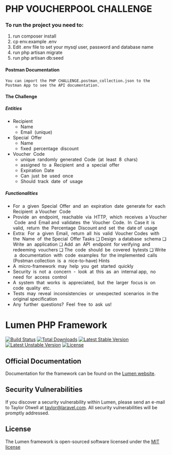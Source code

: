# PHP VOUCHERPOOL CHALLENGE #

### To run the project you need to: ###

1. run composer install
1. cp env.example .env
1. Edit .env file to set your mysql user, password and database name
1. run php artisan migrate
1. run php artisan db:seed


#### Postman Documentation ####

    You can import the PHP CHALLENGE.postman_collection.json to the Postman App to see the API documentation. 




#### The Challenge ####
##### Entities #####

- Recipient
    - Name
    - Email ​ ​(unique)
- Special ​ ​Offer
    - Name
    - fixed ​ ​percentage ​ ​discount
- Voucher ​ ​Code
    - unique ​ ​randomly ​ ​generated ​ ​Code ​ ​(at ​ ​least ​ ​8 ​ ​chars)
    - assigned ​ ​to ​ ​a ​ ​Recipient ​ ​and ​ ​a ​ ​special ​ ​offer
    - Expiration ​ ​Date
    - Can ​ ​just ​ ​be ​ ​used ​ ​once
    - Should ​ ​track ​ ​date ​ ​of ​ ​usage

##### Functionalities #####

- For ​ ​a ​ ​given ​ ​Special ​ ​Offer ​ ​and ​ ​an ​ ​expiration ​ ​date ​ ​generate ​ ​for ​ ​each ​ ​Recipient ​ ​a
Voucher ​ ​Code
- Provide ​ ​an ​ ​endpoint, ​ ​reachable ​ ​via ​ ​HTTP, ​ ​which ​ ​receives ​ ​a ​ ​Voucher ​ ​Code ​ ​and ​ ​Email
and ​ ​validates ​ ​the ​ ​Voucher ​ ​Code. ​ ​In ​ ​Case ​ ​it ​ ​is ​ ​valid, ​ ​return ​ ​the ​ ​Percentage ​ ​Discount
and ​ ​set ​ ​the ​ ​date ​ ​of ​ ​usage
- Extra: ​ ​For ​ ​a ​ ​given ​ ​Email, ​ ​return ​ ​all ​ ​his ​ ​valid ​ ​Voucher ​ ​Codes ​ ​with ​ ​the ​ ​Name ​ ​of ​ ​the
Special ​ ​Offer
Tasks
❏ Design ​ ​a ​ ​database ​ ​schema
❏ Write ​ ​an ​ ​application
❏ Add ​ ​an ​ ​API ​ ​endpoint ​ ​for ​ ​verifying ​ ​and ​ ​redeeming ​ ​vouchers
❏ The ​ ​code ​ ​should ​ ​be ​ ​covered ​ ​by ​ ​tests
❏ Write ​ ​a ​ ​documentation ​ ​with ​ ​code ​ ​examples ​ ​for ​ ​the ​ ​implemented ​ ​calls ​ ​(Postman
collection ​ ​is ​ ​a ​ ​nice-to-have)
Hints
- A ​ ​micro-framework ​ ​may ​ ​help ​ ​you ​ ​get ​ ​started ​ ​quickly
- Security ​ ​is ​ ​not ​ ​a ​ ​concern ​ ​- ​ ​look ​ ​at ​ ​this ​ ​as ​ ​an ​ ​internal ​ ​app, ​ ​no ​ ​need ​ ​for ​ ​access ​ ​control
- A ​ ​system ​ ​that ​ ​works ​ ​is ​ ​appreciated, ​ ​but ​ ​the ​ ​larger ​ ​focus ​ ​is ​ ​on ​ ​code ​ ​quality ​ ​etc.
- Tests ​ ​may ​ ​reveal ​ ​inconsistencies ​ ​or ​ ​unexpected ​ ​scenarios ​ ​in ​ ​the ​ ​original
specification
- Any ​ ​further ​ ​questions? ​ ​Feel ​ ​free ​ ​to ​ ​ask ​ ​us!


# Lumen PHP Framework

[![Build Status](https://travis-ci.org/laravel/lumen-framework.svg)](https://travis-ci.org/laravel/lumen-framework)
[![Total Downloads](https://poser.pugx.org/laravel/lumen-framework/d/total.svg)](https://packagist.org/packages/laravel/lumen-framework)
[![Latest Stable Version](https://poser.pugx.org/laravel/lumen-framework/v/stable.svg)](https://packagist.org/packages/laravel/lumen-framework)
[![Latest Unstable Version](https://poser.pugx.org/laravel/lumen-framework/v/unstable.svg)](https://packagist.org/packages/laravel/lumen-framework)
[![License](https://poser.pugx.org/laravel/lumen-framework/license.svg)](https://packagist.org/packages/laravel/lumen-framework)

## Official Documentation

Documentation for the framework can be found on the [Lumen website](http://lumen.laravel.com/docs).

## Security Vulnerabilities

If you discover a security vulnerability within Lumen, please send an e-mail to Taylor Otwell at taylor@laravel.com. All security vulnerabilities will be promptly addressed.

## License

The Lumen framework is open-sourced software licensed under the [MIT license](http://opensource.org/licenses/MIT)

